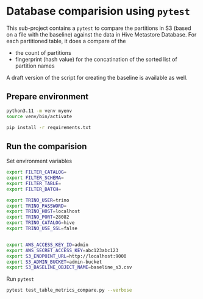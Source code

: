 # Database comparision using `pytest`

This sub-project contains a `pytest` to compare the partitions in S3 (based on a file with the baseline) against the data in Hive Metastore Database. For each partitioned table, it does a compare of the 

 * the count of partitions 
 * fingerprint (hash value) for the concatination of the sorted list of partition names

A draft version of the script for creating the baseline is available as well.

## Prepare environment

```bash
python3.11 -m venv myenv
source venv/bin/activate

pip install -r requirements.txt
```

## Run the comparision

Set environment variables

```bash
export FILTER_CATALOG=
export FILTER_SCHEMA=
export FILTER_TABLE=
export FILTER_BATCH=

export TRINO_USER=trino
export TRINO_PASSWORD=
export TRINO_HOST=localhost
export TRINO_PORT=28082
export TRINO_CATALOG=hive
export TRINO_USE_SSL=false


export AWS_ACCESS_KEY_ID=admin
export AWS_SECRET_ACCESS_KEY=abc123abc123
export S3_ENDPOINT_URL=http://localhost:9000
export S3_ADMIN_BUCKET=admin-bucket
export S3_BASELINE_OBJECT_NAME=baseline_s3.csv
```

Run `pytest`

```bash
pytest test_table_metrics_compare.py --verbose
```

